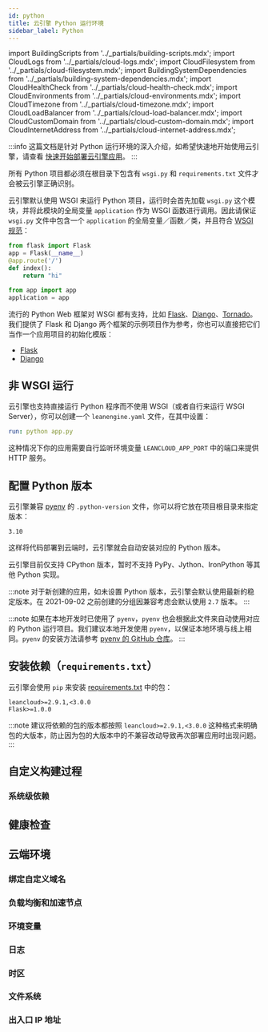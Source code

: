 ```yaml
---
id: python
title: 云引擎 Python 运行环境
sidebar_label: Python
---
```


import BuildingScripts from '../_partials/building-scripts.mdx';
import CloudLogs from '../_partials/cloud-logs.mdx';
import CloudFilesystem from '../_partials/cloud-filesystem.mdx';
import BuildingSystemDependencies from '../_partials/building-system-dependencies.mdx';
import CloudHealthCheck from '../_partials/cloud-health-check.mdx';
import CloudEnvironments from '../_partials/cloud-environments.mdx';
import CloudTimezone from '../_partials/cloud-timezone.mdx';
import CloudLoadBalancer from '../_partials/cloud-load-balancer.mdx';
import CloudCustomDomain from '../_partials/cloud-custom-domain.mdx';
import CloudInternetAddress from '../_partials/cloud-internet-address.mdx';

:::info
这篇文档是针对 Python 运行环境的深入介绍，如希望快速地开始使用云引擎，请查看 [快速开始部署云引擎应用](/sdk/engine/deploy/getting-started)。
:::

所有 Python 项目都必须在根目录下包含有 `wsgi.py` 和 `requirements.txt` 文件才会被云引擎正确识别。

云引擎默认使用 WSGI 来运行 Python 项目，运行时会首先加载 `wsgi.py` 这个模块，并将此模块的全局变量 `application` 作为 WSGI 函数进行调用。因此请保证 `wsgi.py` 文件中包含一个 `application` 的全局变量／函数／类，并且符合 [WSGI 规范](https://www.python.org/dev/peps/pep-0333/)：

```python title='app.py'
from flask import Flask
app = Flask(__name__)
@app.route('/')
def index():
    return "hi"
```

```python title='wsgi.py'
from app import app
application = app
```

流行的 Python Web 框架对 WSGI 都有支持，比如 [Flask](http://flask.pocoo.org)、[Django](https://www.djangoproject.com)、[Tornado](http://www.tornadoweb.org)。我们提供了 Flask 和 Django 两个框架的示例项目作为参考，你也可以直接把它们当作一个应用项目的初始化模版：

- [Flask](https://github.com/leancloud/python-getting-started)
- [Django](https://github.com/leancloud/django-getting-started)

## 非 WSGI 运行
云引擎也支持直接运行 Python 程序而不使用 WSGI（或者自行来运行 WSGI Server），你可以创建一个 `leanengine.yaml` 文件，在其中设置：

```yaml title='leanengine.yaml'
run: python app.py
```

这种情况下你的应用需要自行监听环境变量 `LEANCLOUD_APP_PORT` 中的端口来提供 HTTP 服务。

## 配置 Python 版本
云引擎兼容 [pyenv](https://github.com/pyenv/pyenv) 的 `.python-version` 文件，你可以将它放在项目根目录来指定版本：

```plain title='.python-version'
3.10
```

这样将代码部署到云端时，云引擎就会自动安装对应的 Python 版本。

云引擎目前仅支持 CPython 版本，暂时不支持 PyPy、Jython、IronPython 等其他 Python 实现。

:::note
对于新创建的应用，如未设置 Python 版本，云引擎会默认使用最新的稳定版本。在 2021-09-02 之前创建的分组因兼容考虑会默认使用 `2.7` 版本。
:::

:::note
如果在本地开发时已使用了 `pyenv`，`pyenv` 也会根据此文件来自动使用对应的 Python 运行项目。我们建议本地开发使用 `pyenv`，以保证本地环境与线上相同。`pyenv` 的安装方法请参考 [pyenv 的 GitHub 仓库](https://github.com/pyenv/pyenv)。
:::

## 安装依赖（`requirements.txt`）

云引擎会使用 `pip` 来安装 [requirements.txt](https://pip.pypa.io/en/stable/user_guide/#requirements-files) 中的包：

```plain title='requirements.txt'
leancloud>=2.9.1,<3.0.0
Flask>=1.0.0
```

:::note
建议将依赖的包的版本都按照 `leancloud>=2.9.1,<3.0.0` 这种格式来明确包的大版本，防止因为包的大版本中的不兼容改动导致再次部署应用时出现问题。
:::

## 自定义构建过程

<BuildingScripts />

### 系统级依赖

<BuildingSystemDependencies />

## 健康检查

<CloudHealthCheck />

## 云端环境

### 绑定自定义域名

<CloudCustomDomain />

### 负载均衡和加速节点

<CloudLoadBalancer only='nodejs' />

### 环境变量

<CloudEnvironments />

### 日志

<CloudLogs only='python' />

### 时区

<CloudTimezone />

### 文件系统

<CloudFilesystem />

### 出入口 IP 地址

<CloudInternetAddress />
